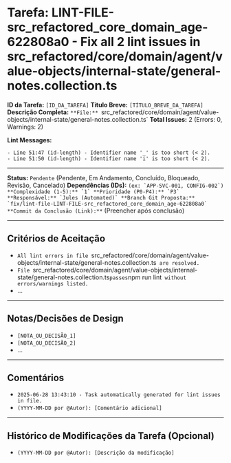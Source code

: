 # Tarefa: LINT-FILE-src_refactored_core_domain_age-622808a0 - Fix all 2 lint issues in src_refactored/core/domain/agent/value-objects/internal-state/general-notes.collection.ts

**ID da Tarefa:** `[ID_DA_TAREFA]`
**Título Breve:** `[TÍTULO_BREVE_DA_TAREFA]`
**Descrição Completa:**
`**File:** `src_refactored/core/domain/agent/value-objects/internal-state/general-notes.collection.ts`
**Total Issues:** 2 (Errors: 0, Warnings: 2)

**Lint Messages:**

```text
- Line 51:47 (id-length) - Identifier name '_' is too short (< 2).
- Line 51:50 (id-length) - Identifier name 'i' is too short (< 2).
````

---

**Status:** `Pendente` (Pendente, Em Andamento, Concluído, Bloqueado, Revisão, Cancelado)
**Dependências (IDs):** `` (ex: `APP-SVC-001, CONFIG-002`)
**Complexidade (1-5):** `1`
**Prioridade (P0-P4):** `P3`
**Responsável:** `Jules (Automated)`
**Branch Git Proposta:** `fix/lint-file-LINT-FILE-src_refactored_core_domain_age-622808a0`
**Commit da Conclusão (Link):** `` (Preencher após conclusão)

---

## Critérios de Aceitação
- `All lint errors in file `src_refactored/core/domain/agent/value-objects/internal-state/general-notes.collection.ts` are resolved.`
- `File `src_refactored/core/domain/agent/value-objects/internal-state/general-notes.collection.ts` passes `npm run lint` without errors/warnings listed.`
- ...

---

## Notas/Decisões de Design
- `[NOTA_OU_DECISÃO_1]`
- `[NOTA_OU_DECISÃO_2]`
- ...

---

## Comentários
- `2025-06-28 13:43:10 - Task automatically generated for lint issues in file.`
- `(YYYY-MM-DD por @Autor): [Comentário adicional]`

---

## Histórico de Modificações da Tarefa (Opcional)
- `(YYYY-MM-DD por @Autor): [Descrição da modificação]`
